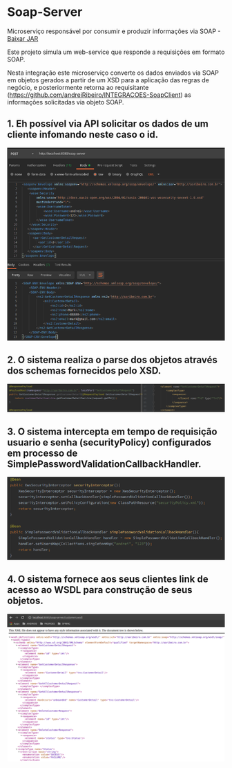 # Soap-Server

Microserviço responsável por consumir e produzir informações via SOAP - [Baixar JAR](soap-server.jar)

Este projeto simula um web-service que responde a requisições em formato SOAP.

Nesta integração este microserviço converte os dados enviados via SOAP em objetos gerados a partir de um XSD para a aplicação das regras de negócio, 
e posteriormente retorna ao requisitante (https://github.com/andreiRibeiro/INTEGRACOES-SoapClient) as informações solicitadas via objeto SOAP.


## 1. Eh possível via API solicitar os dados de um cliente infomando neste caso o id.

![](src/imagens/soapServerConsulta.png)

## 2. O sistema realiza o parse dos objetos através dos schemas fornecidos pelo XSD.

![](src/imagens/soapServerXsd.png)

## 3. O sistema intercepta em tempo de requisição usuario e senha (securityPolicy) configurados em processo de SimplePasswordValidationCallbackHandler.

![](src/imagens/soapServerPasswd.png)

## 4. O sistema fornece aos seus clientes link de acesso ao WSDL para construção de seus objetos.

![](src/imagens/soapServerWsdl.png)
